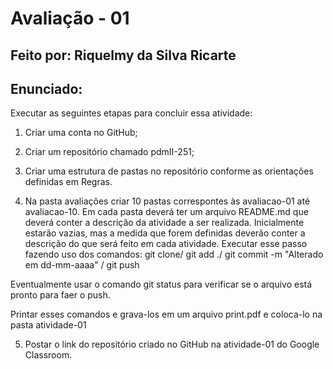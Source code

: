 # Avaliação - 01
## Feito por: Riquelmy da Silva Ricarte

## Enunciado:
Executar as seguintes etapas para concluir essa atividade:
1) Criar uma conta no GitHub;

2) Criar um repositório chamado pdmII-251;

3) Criar uma estrutura de pastas no repositório conforme as orientações definidas em Regras.

4) Na pasta avaliações criar 10 pastas correspontes às avaliacao-01 até avaliacao-10. Em cada pasta deverá ter um arquivo README.md que deverá conter a descrição da atividade a ser realizada. Inicialmente estarão vazias, mas a medida que forem definidas deverão conter a descrição do que será feito em cada atividade.
Executar esse passo fazendo uso dos comandos:
git clone/
git add ./
git commit -m "Alterado em dd-mm-aaaa" /
git push

Eventualmente usar o comando git status para verificar se o arquivo está pronto para faer o push.

Printar esses comandos e grava-los em um arquivo print.pdf e coloca-lo na pasta atividade-01 

5) Postar o link do repositório criado no GitHub na atividade-01 do Google Classroom.
